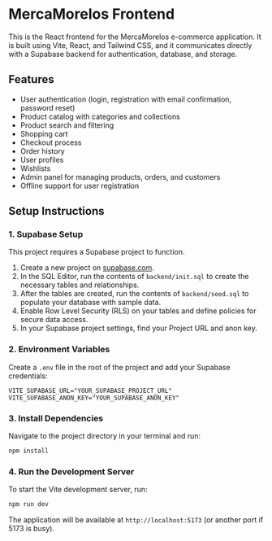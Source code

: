 # MercaMorelos Frontend

This is the React frontend for the MercaMorelos e-commerce application. It is built using Vite, React, and Tailwind CSS, and it communicates directly with a Supabase backend for authentication, database, and storage.

## Features

-   User authentication (login, registration with email confirmation, password reset)
-   Product catalog with categories and collections
-   Product search and filtering
-   Shopping cart
-   Checkout process
-   Order history
-   User profiles
-   Wishlists
-   Admin panel for managing products, orders, and customers
-   Offline support for user registration

## Setup Instructions

### 1. Supabase Setup

This project requires a Supabase project to function.

1.  Create a new project on [supabase.com](https://supabase.com).
2.  In the SQL Editor, run the contents of `backend/init.sql` to create the necessary tables and relationships.
3.  After the tables are created, run the contents of `backend/seed.sql` to populate your database with sample data.
4.  Enable Row Level Security (RLS) on your tables and define policies for secure data access.
5.  In your Supabase project settings, find your Project URL and anon key.

### 2. Environment Variables

Create a `.env` file in the root of the project and add your Supabase credentials:

```env
VITE_SUPABASE_URL="YOUR_SUPABASE_PROJECT_URL"
VITE_SUPABASE_ANON_KEY="YOUR_SUPABASE_ANON_KEY"
```

### 3. Install Dependencies

Navigate to the project directory in your terminal and run:

```bash
npm install
```

### 4. Run the Development Server

To start the Vite development server, run:

```bash
npm run dev
```

The application will be available at `http://localhost:5173` (or another port if 5173 is busy).
